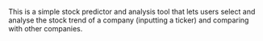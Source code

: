 This is a simple stock predictor and analysis tool that lets users select and analyse the stock trend of a company (inputting a ticker)
and comparing with other companies.